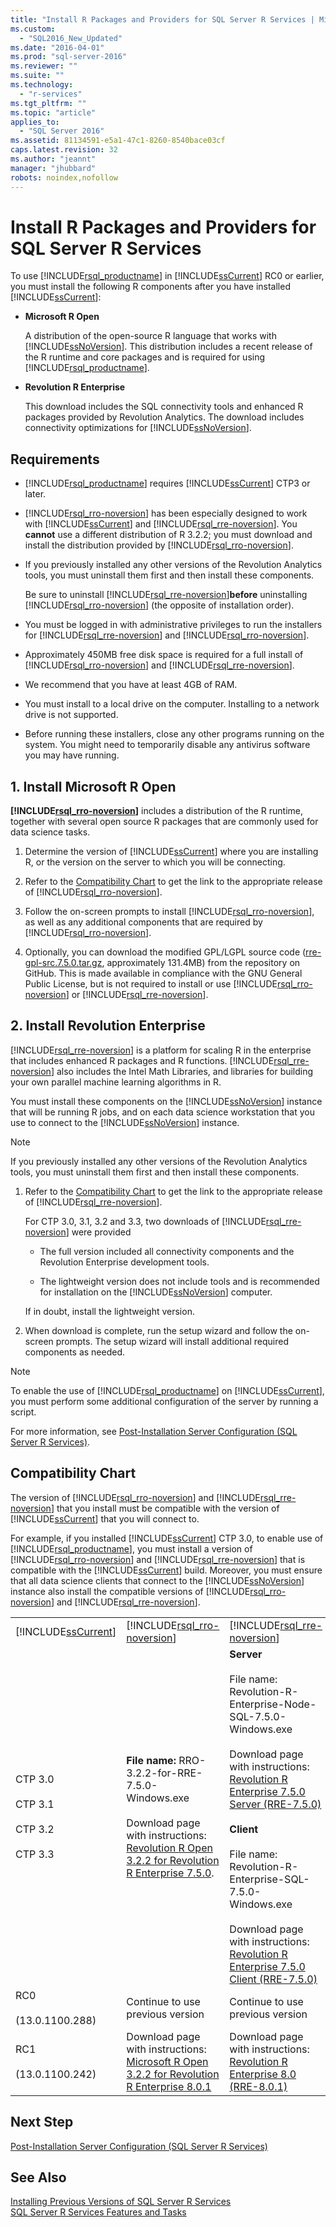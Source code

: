 ```yaml
---
title: "Install R Packages and Providers for SQL Server R Services | Microsoft Docs"
ms.custom: 
  - "SQL2016_New_Updated"
ms.date: "2016-04-01"
ms.prod: "sql-server-2016"
ms.reviewer: ""
ms.suite: ""
ms.technology: 
  - "r-services"
ms.tgt_pltfrm: ""
ms.topic: "article"
applies_to: 
  - "SQL Server 2016"
ms.assetid: 81134591-e5a1-47c1-8260-8540bace03cf
caps.latest.revision: 32
ms.author: "jeannt"
manager: "jhubbard"
robots: noindex,nofollow
---
```

# Install R Packages and Providers for SQL Server R Services
  To use [!INCLUDE[rsql_productname](../a9notintoc/includes/rsql-productname-md.md)] in [!INCLUDE[ssCurrent](../a9notintoc/includes/sscurrent-md.md)] RC0 or earlier, you must install the following R components after you have installed [!INCLUDE[ssCurrent](../a9notintoc/includes/sscurrent-md.md)]:  
  
-   **Microsoft R Open**  
  
     A distribution of the open-source R language that works with [!INCLUDE[ssNoVersion](../a9notintoc/includes/ssnoversion-md.md)]. This distribution includes a recent release of the R runtime and core packages and is required for using [!INCLUDE[rsql_productname](../a9notintoc/includes/rsql-productname-md.md)].  
  
-   **Revolution R Enterprise**  
  
     This download includes the SQL connectivity tools and enhanced R packages provided by Revolution Analytics. The download includes connectivity optimizations for [!INCLUDE[ssNoVersion](../a9notintoc/includes/ssnoversion-md.md)].  
  
## Requirements  
  
-   [!INCLUDE[rsql_productname](../a9notintoc/includes/rsql-productname-md.md)] requires [!INCLUDE[ssCurrent](../a9notintoc/includes/sscurrent-md.md)] CTP3 or later.  
  
-   [!INCLUDE[rsql_rro-noversion](../a9notintoc/includes/rsql-rro-noversion-md.md)] has been especially designed to work with [!INCLUDE[ssCurrent](../a9notintoc/includes/sscurrent-md.md)] and [!INCLUDE[rsql_rre-noversion](../a9notintoc/includes/rsql-rre-noversion-md.md)]. You **cannot** use a different distribution of R 3.2.2; you  must  download and install the distribution provided by [!INCLUDE[rsql_rro-noversion](../a9notintoc/includes/rsql-rro-noversion-md.md)].  
  
-   If you previously installed any other versions of the Revolution Analytics tools, you must uninstall them first and then install these components.  
  
     Be sure to uninstall [!INCLUDE[rsql_rre-noversion](../a9notintoc/includes/rsql-rre-noversion-md.md)]**before** uninstalling [!INCLUDE[rsql_rro-noversion](../a9notintoc/includes/rsql-rro-noversion-md.md)] (the opposite of installation order).  
  
-   You must be logged in with administrative privileges to run the installers for [!INCLUDE[rsql_rre-noversion](../a9notintoc/includes/rsql-rre-noversion-md.md)] and [!INCLUDE[rsql_rro-noversion](../a9notintoc/includes/rsql-rro-noversion-md.md)].  
  
-   Approximately 450MB free disk space is required for a full install of [!INCLUDE[rsql_rro-noversion](../a9notintoc/includes/rsql-rro-noversion-md.md)] and [!INCLUDE[rsql_rre-noversion](../a9notintoc/includes/rsql-rre-noversion-md.md)].  
  
-   We recommend that you have at least 4GB of RAM.  
  
-   You must install to a local drive on the computer. Installing to a network drive is not supported.  
  
-   Before running these installers, close any other programs running on the system. You might need to temporarily disable any antivirus software you may have running.  
  
## 1. Install Microsoft R Open  
 **[!INCLUDE[rsql_rro-noversion](../a9notintoc/includes/rsql-rro-noversion-md.md)]**  includes a distribution of the R runtime, together with several open source R packages that are commonly used for data science tasks.  
  
1.  Determine the version of [!INCLUDE[ssCurrent](../a9notintoc/includes/sscurrent-md.md)] where you are installing R, or the version on the server to which you will be connecting.  
  
2.  Refer to the [Compatibility Chart](#bkmk_CompatibilityChart) to get the link to the appropriate release of [!INCLUDE[rsql_rro-noversion](../a9notintoc/includes/rsql-rro-noversion-md.md)].  
  
3.  Follow the on-screen prompts to install [!INCLUDE[rsql_rro-noversion](../a9notintoc/includes/rsql-rro-noversion-md.md)], as well as any additional components that are required by [!INCLUDE[rsql_rro-noversion](../a9notintoc/includes/rsql-rro-noversion-md.md)].  
  
4.  Optionally, you can download the modified GPL/LGPL  source code ([rre-gpl-src.7.5.0.tar.gz](http://go.microsoft.com/fwlink/?LinkId=690702), approximately  131.4MB) from the repository on GitHub. This is made available in compliance with the GNU General Public License, but is not required to install or use [!INCLUDE[rsql_rro-noversion](../a9notintoc/includes/rsql-rro-noversion-md.md)] or [!INCLUDE[rsql_rre-noversion](../a9notintoc/includes/rsql-rre-noversion-md.md)].  
  
## 2. Install Revolution Enterprise  
 [!INCLUDE[rsql_rre-noversion](../a9notintoc/includes/rsql-rre-noversion-md.md)] is a platform for scaling R in the enterprise that includes enhanced R packages and R functions. [!INCLUDE[rsql_rre-noversion](../a9notintoc/includes/rsql-rre-noversion-md.md)] also includes the Intel Math Libraries, and  libraries for building your own parallel machine learning algorithms in R.  
  
 You must install these components on the [!INCLUDE[ssNoVersion](../a9notintoc/includes/ssnoversion-md.md)] instance that will be running R jobs, and on each data science workstation that you use to connect to the [!INCLUDE[ssNoVersion](../a9notintoc/includes/ssnoversion-md.md)] instance.  
  
> [!NOTE]  
>  If you previously installed any other versions of the Revolution Analytics tools, you must uninstall them first and then install these components.  
  
1.  Refer to the [Compatibility Chart](#bkmk_CompatibilityChart) to get the link to the appropriate release of [!INCLUDE[rsql_rre-noversion](../a9notintoc/includes/rsql-rre-noversion-md.md)].  
  
     For CTP 3.0, 3.1, 3.2 and 3.3, two downloads of [!INCLUDE[rsql_rre-noversion](../a9notintoc/includes/rsql-rre-noversion-md.md)] were provided  
  
    -   The  full version included all connectivity components and the Revolution Enterprise development tools.  
  
    -   The lightweight version does not include tools and is recommended for installation on the [!INCLUDE[ssNoVersion](../a9notintoc/includes/ssnoversion-md.md)] computer.  
  
     If in doubt, install the lightweight version.  
  
2.  When download is complete, run the setup wizard and follow the on-screen prompts. The setup wizard will install additional required components as needed.  
  
> [!NOTE]  
>  To enable the use of [!INCLUDE[rsql_productname](../a9notintoc/includes/rsql-productname-md.md)] on [!INCLUDE[ssCurrent](../a9notintoc/includes/sscurrent-md.md)], you must perform some additional configuration of the server by running a script.  
>   
>  For more information, see [Post-Installation Server Configuration &#40;SQL Server R Services&#41;](../a9retired/post-installation-server-configuration-sql-server-r-services.md).  
  
##  <a name="bkmk_CompatibilityChart"></a> Compatibility Chart  
 The version of [!INCLUDE[rsql_rro-noversion](../a9notintoc/includes/rsql-rro-noversion-md.md)] and [!INCLUDE[rsql_rre-noversion](../a9notintoc/includes/rsql-rre-noversion-md.md)] that you install must be compatible with the version of [!INCLUDE[ssCurrent](../a9notintoc/includes/sscurrent-md.md)] that you will connect to.  
  
 For example, if you installed [!INCLUDE[ssCurrent](../a9notintoc/includes/sscurrent-md.md)] CTP 3.0, to enable use of [!INCLUDE[rsql_productname](../a9notintoc/includes/rsql-productname-md.md)], you must install a version of [!INCLUDE[rsql_rro-noversion](../a9notintoc/includes/rsql-rro-noversion-md.md)] and [!INCLUDE[rsql_rre-noversion](../a9notintoc/includes/rsql-rre-noversion-md.md)] that is compatible with the [!INCLUDE[ssCurrent](../a9notintoc/includes/sscurrent-md.md)] build. Moreover, you must ensure that all data science clients that connect to the  [!INCLUDE[ssNoVersion](../a9notintoc/includes/ssnoversion-md.md)] instance also install  the compatible  versions of [!INCLUDE[rsql_rro-noversion](../a9notintoc/includes/rsql-rro-noversion-md.md)] and [!INCLUDE[rsql_rre-noversion](../a9notintoc/includes/rsql-rre-noversion-md.md)].  
  
||||  
|-|-|-|  
|[!INCLUDE[ssCurrent](../a9notintoc/includes/sscurrent-md.md)]|[!INCLUDE[rsql_rro-noversion](../a9notintoc/includes/rsql-rro-noversion-md.md)]|[!INCLUDE[rsql_rre-noversion](../a9notintoc/includes/rsql-rre-noversion-md.md)]|  
|CTP 3.0<br /><br /> CTP 3.1<br /><br /> CTP 3.2<br /><br /> CTP 3.3|**File name:** RRO-3.2.2-for-RRE-7.5.0-Windows.exe<br /><br /> Download page with instructions: [Revolution R Open 3.2.2 for Revolution R Enterprise 7.5.0](https://www.microsoft.com/download/details.aspx?id=49525).|**Server**<br /><br /> File name: Revolution-R-Enterprise-Node-SQL-7.5.0-Windows.exe<br /><br /> Download page with instructions: [Revolution R Enterprise 7.5.0 Server (RRE-7.5.0)](https://www.microsoft.com/download/details.aspx?id=49505)<br /><br /> **Client**<br /><br /> File name: Revolution-R-Enterprise-SQL-7.5.0-Windows.exe<br /><br /> Download page with instructions:  [Revolution R Enterprise 7.5.0 Client (RRE-7.5.0)](https://www.microsoft.com/download/details.aspx?id=50351)|  
|RC0<br /><br /> (13.0.1100.288)|Continue to use previous version|Continue to use previous version|  
|RC1<br /><br /> (13.0.1100.242)|Download page with instructions: [Microsoft R Open 3.2.2 for Revolution R Enterprise 8.0.1](http://go.microsoft.com/fwlink/?LinkID=723836&clcid=0x409)|Download page with instructions: [Revolution R Enterprise 8.0 (RRE-8.0.1)](http://go.microsoft.com/fwlink/?LinkID=724391&clcid=0x409)|  
  
## Next Step  
 [Post-Installation Server Configuration &#40;SQL Server R Services&#41;](../a9retired/post-installation-server-configuration-sql-server-r-services.md)  
  
## See Also  
 [Installing Previous Versions of SQL Server R Services](../a9retired/installing-previous-versions-of-sql-server-r-services.md)   
 [SQL Server R Services Features and Tasks](../advanced-analytics/r-services/sql-server-r-services-features-and-tasks.md)  
  
  